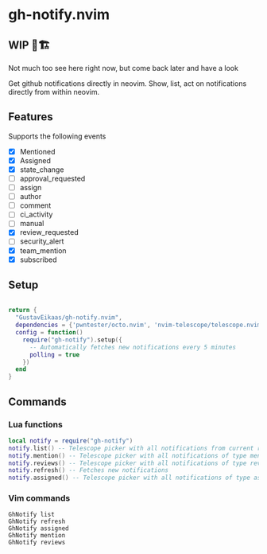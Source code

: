 # gh-notify.nvim


## WIP 🚧🏗
Not much too see here right now, but come back later and have a look

Get github notifications directly in neovim. Show, list, act on notifications directly from within neovim.


## Features

Supports the following events

- [x] Mentioned
- [x] Assigned
- [x] state_change
- [ ] approval_requested
- [ ] assign
- [ ] author
- [ ] comment
- [ ] ci_activity
- [ ] manual
- [x] review_requested
- [ ] security_alert
- [x] team_mention
- [x] subscribed

## Setup

```lua

return {
  "GustavEikaas/gh-notify.nvim",
  dependencies = {'pwntester/octo.nvim', 'nvim-telescope/telescope.nvim', },
  config = function()
    require("gh-notify").setup({
      -- Automatically fetches new notifications every 5 minutes
      polling = true
    })
  end
}
```


## Commands


### Lua functions

```lua
local notify = require("gh-notify")
notify.list() -- Telescope picker with all notifications from current repo
notify.mention() -- Telescope picker with all notifications of type mention
notify.reviews() -- Telescope picker with all notifications of type review
notify.refresh() -- Fetches new notifications
notify.assigned() -- Telescope picker with all notifications of type assigned

```


### Vim commands
```
GhNotify list 
GhNotify refresh
GhNotify assigned
GhNotify mention
GhNotify reviews
```
